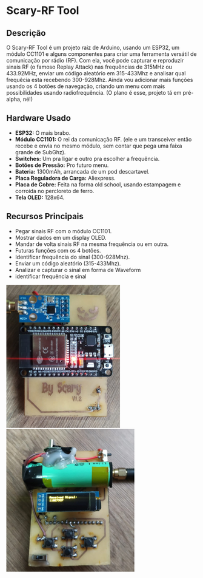 # Scary-RF Tool

## Descrição
O Scary-RF Tool é um projeto raiz de Arduino, usando um ESP32, um módulo CC1101 e alguns componentes para criar uma ferramenta versátil de comunicação por rádio (RF). Com ela, você pode capturar e reproduzir sinais RF (o famoso Replay Attack) nas frequências de 315MHz ou 433.92MHz, enviar um código aleatório em 315-433Mhz e analisar qual frequêcia esta recebendo 300-928Mhz. Ainda vou adicionar mais funções usando os 4 botões de navegação, criando um menu com mais possibilidades usando radiofrequência. (O plano é esse, projeto tá em pré-alpha, né!)

## Hardware Usado
- **ESP32:** O mais brabo.
- **Módulo CC1101:** O rei da comunicação RF. (ele e um transceiver então recebe e envia no mesmo módulo, sem contar que pega uma faixa grande de SubGhz).
- **Switches:** Um pra ligar e outro pra escolher a frequência.
- **Botões de Pressão:** Pro futuro menu.
- **Bateria:** 1300mAh, arrancada de um pod descartavel.
- **Placa Reguladora de Carga:** Aliexpress.
- **Placa de Cobre:** Feita na forma old school, usando estampagem e corroída no percloreto de ferro.
- **Tela OLED:** 128x64.

## Recursos Principais
- Pegar sinais RF com o módulo CC1101.
- Mostrar dados em um display OLED.
- Mandar de volta sinais RF na mesma frequência ou em outra.
- Futuras funções com os 4 botões.
- Identificar frequência do sinal (300-928Mhz).
- Enviar um código aleatório (315-433Mhz).
- Analizar e capturar o sinal em forma de Waveform
- identificar frequência e sinal

<img src="Placa.jpg" alt="Placa" width="300"><img src="Placa1.jpg" alt="Placa1" width="338">


